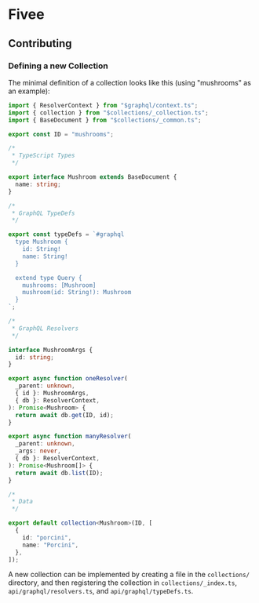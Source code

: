 # Fivee

## Contributing

### Defining a new Collection

The minimal definition of a collection looks like this (using "mushrooms" as an
example):

```ts
import { ResolverContext } from "$graphql/context.ts";
import { collection } from "$collections/_collection.ts";
import { BaseDocument } from "$collections/_common.ts";

export const ID = "mushrooms";

/*
 * TypeScript Types
 */

export interface Mushroom extends BaseDocument {
  name: string;
}

/*
 * GraphQL TypeDefs
 */

export const typeDefs = `#graphql
  type Mushroom {
    id: String!
    name: String!
  }

  extend type Query {
    mushrooms: [Mushroom]
    mushroom(id: String!): Mushroom
  }
`;

/*
 * GraphQL Resolvers
 */

interface MushroomArgs {
  id: string;
}

export async function oneResolver(
  _parent: unknown,
  { id }: MushroomArgs,
  { db }: ResolverContext,
): Promise<Mushroom> {
  return await db.get(ID, id);
}

export async function manyResolver(
  _parent: unknown,
  _args: never,
  { db }: ResolverContext,
): Promise<Mushroom[]> {
  return await db.list(ID);
}

/*
 * Data
 */

export default collection<Mushroom>(ID, [
  {
    id: "porcini",
    name: "Porcini",
  },
]);
```

A new collection can be implemented by creating a file in the `collections/`
directory, and then registering the collection in `collections/_index.ts`,
`api/graphql/resolvers.ts`, and `api/graphql/typeDefs.ts`.

